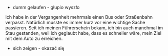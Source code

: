 * dumm gelaufen - głupio wyszło


Ich habe in der Vergangenheit mehrmals einen Bus oder Straßenbahn verpasst. Natürlich musste es immer kurz vor eine wichtige Sache passieren. Seit ich meinen Führerschein bekam, ich bin auch manchmal im Stau gestanden, weil ich geglaubt habe, dass es schneller wäre, mein Ziel mit dem Auto zu erreichen.


* sich zeigen - okazać się
